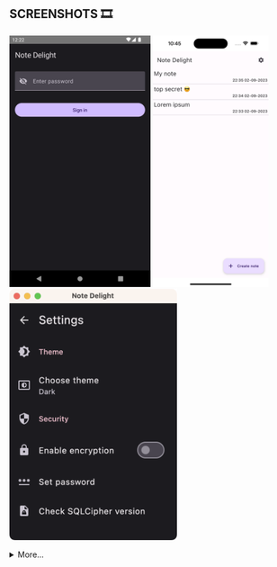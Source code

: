 ## SCREENSHOTS 🎞️

<img src="android/dark/1.png" height="447"> <img src="ios/light/5.png" height="447"> <img src="desktop/dark/6.png" height="447">
<details>
    <summary>More…</summary>
    <p><img src="android/dark/1.png" height="447"> <img src="ios/dark/1.png" height="447"></p>
    <p><img src="android/light/1.png" height="447"> <img src="ios/light/1.png" height="447"></p>
    <p><img src="android/dark/2.png" height="447"> <img src="ios/dark/2.png" height="447"> <img src="desktop/dark/2.png" height="447"></p>
    <p><img src="android/light/2.png" height="447"> <img src="ios/light/2.png" height="447"> <img src="desktop/light/2.png" height="447"></p>
    <p><img src="android/dark/3.png" height="447"> <img src="ios/dark/3.png" height="447"> <img src="desktop/dark/3.png" height="447"></p>
    <p><img src="android/light/3.png" height="447"> <img src="ios/light/3.png" height="447"> <img src="desktop/light/3.png" height="447"></p>
    <p><img src="android/dark/4.png" height="447"> <img src="ios/dark/4.png" height="447"> <img src="desktop/dark/4.png" height="447"></p>
    <p><img src="android/light/4.png" height="447"> <img src="ios/light/4.png" height="447"> <img src="desktop/light/4.png" height="447"></p>
    <p><img src="android/dark/5.png" height="447"> <img src="ios/dark/5.png" height="447"> <img src="desktop/dark/5.png" height="447"></p>
    <p><img src="android/light/5.png" height="447"> <img src="ios/light/5.png" height="447"> <img src="desktop/light/5.png" height="447"></p>
    <p><img src="android/dark/6.png" height="447"> <img src="ios/dark/6.png" height="447"> <img src="desktop/dark/6.png" height="447"></p>
    <p><img src="android/light/6.png" height="447"> <img src="ios/light/6.png" height="447"> <img src="desktop/light/6.png" height="447"></p>
    <p><img src="android/dark/7.png" height="447"> <img src="ios/dark/7.png" height="447"> <img src="desktop/dark/7.png" height="447"></p>
    <p><img src="android/light/7.png" height="447"> <img src="ios/light/7.png" height="447"> <img src="desktop/light/7.png" height="447"></p>
    <p><img src="android/dark/8.png" height="447"> <img src="ios/dark/8.png" height="447"> <img src="desktop/dark/8.png" height="447"></p>
    <p><img src="android/light/8.png" height="447"> <img src="ios/light/8.png" height="447"> <img src="desktop/light/8.png" height="447"></p>
</details>
